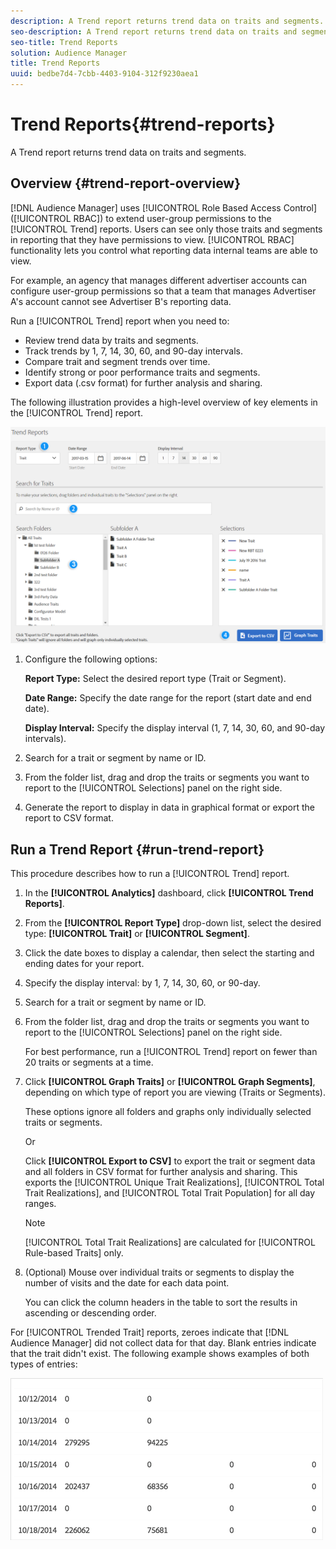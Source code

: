 ```yaml
---
description: A Trend report returns trend data on traits and segments.
seo-description: A Trend report returns trend data on traits and segments.
seo-title: Trend Reports
solution: Audience Manager
title: Trend Reports
uuid: bedbe7d4-7cbb-4403-9104-312f9230aea1
---
```


# Trend Reports{#trend-reports}

A Trend report returns trend data on traits and segments.

## Overview {#trend-report-overview}

<!-- 

c_trend_reports.xml

 -->

[!DNL Audience Manager] uses [!UICONTROL Role Based Access Control] ([!UICONTROL RBAC]) to extend user-group permissions to the [!UICONTROL Trend] reports. Users can see only those traits and segments in reporting that they have permissions to view. [!UICONTROL RBAC] functionality lets you control what reporting data internal teams are able to view.

For example, an agency that manages different advertiser accounts can configure user-group permissions so that a team that manages Advertiser A's account cannot see Advertiser B's reporting data.

Run a [!UICONTROL Trend] report when you need to:

* Review trend data by traits and segments.
* Track trends by 1, 7, 14, 30, 60, and 90-day intervals.
* Compare trait and segment trends over time.
* Identify strong or poor performance traits and segments.
* Export data (.csv format) for further analysis and sharing.

The following illustration provides a high-level overview of key elements in the [!UICONTROL Trend] report.

![](assets/trend_reports.png)

1. Configure the following options:

   **Report Type:** Select the desired report type (Trait or Segment).

   **Date Range:** Specify the date range for the report (start date and end date).

   **Display Interval:** Specify the display interval (1, 7, 14, 30, 60, and 90-day intervals).

2. Search for a trait or segment by name or ID.
3. From the folder list, drag and drop the traits or segments you want to report to the [!UICONTROL Selections] panel on the right side.
4. Generate the report to display in data in graphical format or export the report to CSV format.

## Run a Trend Report {#run-trend-report}

This procedure describes how to run a [!UICONTROL Trend] report.

<!-- 

t_working_with_trend_reports.xml

 -->

1. In the **[!UICONTROL Analytics]** dashboard, click **[!UICONTROL Trend Reports]**.
1. From the **[!UICONTROL Report Type]** drop-down list, select the desired type: **[!UICONTROL Trait]** or **[!UICONTROL Segment]**.
1. Click the date boxes to display a calendar, then select the starting and ending dates for your report.
1. Specify the display interval: by 1, 7, 14, 30, 60, or 90-day.
1. Search for a trait or segment by name or ID.
1. From the folder list, drag and drop the traits or segments you want to report to the [!UICONTROL Selections] panel on the right side.

   For best performance, run a [!UICONTROL Trend] report on fewer than 20 traits or segments at a time.
1. Click **[!UICONTROL Graph Traits]** or **[!UICONTROL Graph Segments]**, depending on which type of report you are viewing (Traits or Segments).

   These options ignore all folders and graphs only individually selected traits or segments.

   Or

   Click **[!UICONTROL Export to CSV]** to export the trait or segment data and all folders in CSV format for further analysis and sharing. This exports the [!UICONTROL Unique Trait Realizations], [!UICONTROL Total Trait Realizations], and [!UICONTROL Total Trait Population] for all day ranges.

   >[!NOTE]
   >
   >[!UICONTROL Total Trait Realizations] are calculated for [!UICONTROL Rule-based Traits] only.

1. (Optional) Mouse over individual traits or segments to display the number of visits and the date for each data point.

   You can click the column headers in the table to sort the results in ascending or descending order.

For [!UICONTROL Trended Trait] reports, zeroes indicate that [!DNL Audience Manager] did not collect data for that day. Blank entries indicate that the trait didn't exist. The following example shows examples of both types of entries:

![](assets/trended_data.png)
